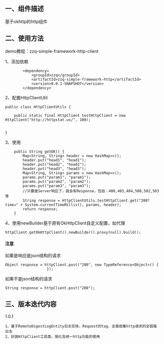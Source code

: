 ## 一、组件描述
基于okhttp的http组件


## 二、使用方法
demo教程：zzq-simple-framework-http-client

1、添加依赖
```
        <dependency>
            <groupId>zzq</groupId>
            <artifactId>zzq-simple-framework-http</artifactId>
            <version>0.0.1-SNAPSHOT</version>
        </dependency>
```

2、配置HttpClientUtil
```
public class HttpClientUtils {

    public static final HttpClient testHttpClient = new HttpClient("http://httpstat.us/", 100);


}
```

3、使用
```
    public String getOK() {
        Map<String, String> header = new HashMap<>();
        header.put("head1", "head1");
        header.put("head2", "head2");
        header.put("head3", "head3");
        Map<String, String> params = new HashMap<>();
        params.put("param1", "param1");
        params.put("param2", "param2");
        params.put("param3", "param3");
        //只要是Server响应了，就会有Response，包括：400,403,404,500,502,503等
        String response = HttpClientUtils.testHttpClient.get("200?time=" + System.currentTimeMillis(), params, header);
        return response;
    }
 ```

4、使用newBuilder基于原有OkHttpClient自定义配置，如代理
 ```
httpClient.getOkHttpClient().newBuilder().proxy(null).build();
 ```

#### 注意
如果是响应是json结构的请求
 ```
Object response = httpClient.post("200", new TypeReference<Object>() {
                    });
 ```
如果不是json结构的请求
```
String response = httpClient.post("200");
 ```
 
## 三、版本迭代内容
1.0.1
```
1、基于RemoteDigestLogEntity日志实体，Request的tag，全面收集http请求的全链路日志
2、封装HttpClient工具类，简化及统一http功能的使用
```
